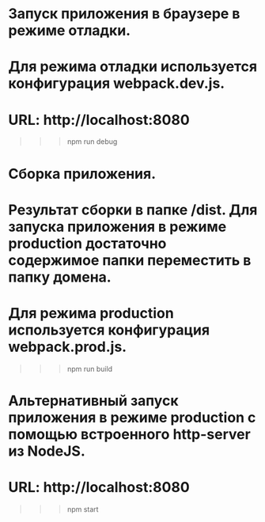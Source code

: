 # Запуск приложения в браузере в режиме отладки. 
# Для режима отладки используется конфигурация webpack.dev.js.
# URL: http://localhost:8080
>>>npm run debug

# Сборка приложения. 
# Результат сборки в папке /dist. Для запуска приложения в режиме production достаточно содержимое папки переместить в папку домена. 
# Для режима production используется конфигурация webpack.prod.js.
>>>npm run build

# Альтернативный запуск приложения в режиме production с помощью встроенного http-server из NodeJS.
# URL: http://localhost:8080
>>>npm start